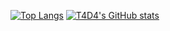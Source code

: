 [![Top Langs](https://github-readme-stats.vercel.app/api/top-langs/?username=anuraghazra&theme=aura)](https://github.com/anuraghazra/github-readme-stats)
[![T4D4's GitHub stats](https://github-readme-stats.vercel.app/api?username=T4D4&?count_private=true&?show_icons=true)](https://github.com/anuraghazra/github-readme-stats)